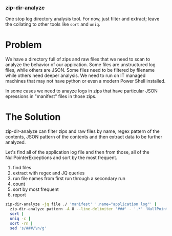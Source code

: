 ### zip-dir-analyze
One stop log directory analysis tool.  For now, just filter and extract; leave the collating to other tools like `sort` and `uniq`.

# Problem
We have a directory full of zips and raw files that we need to scan to analyze the behavior of our appication.  Some files are unstructured log files, while others are JSON.  Some files need to be filtered by filename while others need deeper analysis.  We need to run on IT managed machines that may not have python or even a modern Power Shell installed.

In some cases we need to anayze logs in zips that have particular JSON epressions in "manifest" files in those zips.

# The Solution
zip-dir-analyze can filter zips and raw files by name, regex pattern of the contents, JSON pattern of the contents and then extract data to be further analyzed.

Let's find all of the application log file and then from those, all of the NullPointerExceptions and sort by the most frequent.
1. find files
2. extract with regex and JQ queries
3. run file names from first run through a secondary run
4. count
5. sort by most frequent
6. report

```bash
zip-dir-analyze -jq file ./ 'manifest' '.name="application log"' | 
  zip-dir-analyze pattern -A 8 --line-delimiter '###' - '.*' 'NullPointerException'
  sort |
  uniq -c |
  sort -rn |
  sed 's/###/\n/g'
```